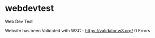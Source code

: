 # webdevtest
Web Dev Test

Website has been Validated with W3C - https://validator.w3.org/
0 Errors

